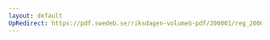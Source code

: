 ```yaml
---
layout: default
UpRedirect: https://pdf.swedeb.se/riksdagen-volumeG-pdf/200001/reg_200001/reg_200001_0421.pdf
---
```


